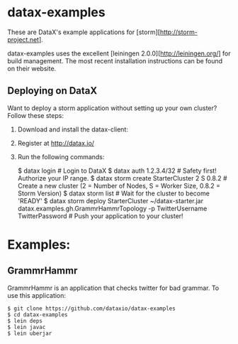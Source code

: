# datax-examples

These are DataX's example applications for [storm][http://storm-project.net].

datax-examples uses the excellent [leiningen 2.0.0][http://leiningen.org/] for build management. The most recent installation instructions can be found on their website.

## Deploying on DataX

Want to deploy a storm application without setting up your own cluster? Follow these steps:

1. Download and install the datax-client: 
2. Register at http://datax.io/
3. Run the following commands:

    $ datax login # Login to DataX
    $ datax auth 1.2.3.4/32 # Safety first! Authorize your IP range.
    $ datax storm create StarterCluster 2 S 0.8.2 # Create a new cluster (2 = Number of Nodes, S = Worker Size, 0.8.2 = Storm Version)
    $ datax storm list # Wait for the cluster to become 'READY'
    $ datax storm deploy StarterCluster ~/datax-starter.jar datax.examples.gh.GrammrHammrTopology -p TwitterUsername TwitterPassword # Push your application to your cluster!

# Examples:
## GrammrHammr

GrammrHammr is an application that checks twitter for bad grammar. To use this application:

    $ git clone https://github.com/dataxio/datax-examples
    $ cd datax-examples
    $ lein deps
    $ lein javac
    $ lein uberjar